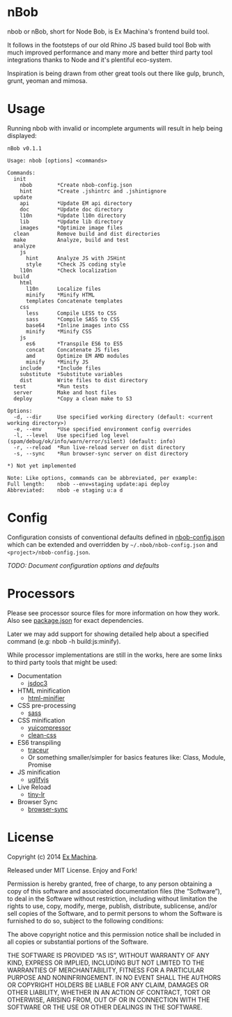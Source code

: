 nBob
====
nbob or nBob, short for Node Bob, is Ex Machina's frontend build tool.

It follows in the footsteps of our old Rhino JS based build tool Bob with much improved performance and many more and better third party tool integrations thanks to Node and it's plentiful eco-system.

Inspiration is being drawn from other great tools out there like gulp, brunch, grunt, yeoman and mimosa.

# Usage
Running nbob with invalid or incomplete arguments will result in help being displayed:

	nBob v0.1.1

	Usage: nbob [options] <commands>

	Commands:
	  init
	    nbob        *Create nbob-config.json
	    hint        *Create .jshintrc and .jshintignore
	  update
	    api         *Update EM api directory
	    doc         *Update doc directory
	    l10n        *Update l10n directory
	    lib         *Update lib directory
	    images      *Optimize image files
	  clean         Remove build and dist directories
	  make          Analyze, build and test
	  analyze
	    js
	      hint      Analyze JS with JSHint
	      style     *Check JS coding style
	    l10n        *Check localization
	  build
	    html
	      l10n      Localize files
	      minify    *Minify HTML
	      templates Concatenate templates
	    css
	      less      Compile LESS to CSS
	      sass      *Compile SASS to CSS
	      base64    *Inline images into CSS
	      minify    *Minify CSS
	    js
	      es6       *Transpile ES6 to ES5
	      concat    Concatenate JS files
	      amd       Optimize EM AMD modules
	      minify    *Minify JS
	    include     *Include files
	    substitute  *Substitute variables
	    dist        Write files to dist directory
	  test          *Run tests
	  server        Make and host files
	  deploy        *Copy a clean make to S3

	Options:
	  -d, --dir     Use specified working directory (default: <current working directory>)
	  -e, --env     *Use specified environment config overrides
	  -l, --level   Use specified log level (spam/debug/ok/info/warn/error/silent) (default: info)
	  -r, --reload  *Run live-reload server on dist directory
	  -s, --sync    *Run browser-sync server on dist directory

	*) Not yet implemented

	Note: Like options, commands can be abbreviated, per example:
	Full length:    nbob --env=staging update:api deploy
	Abbreviated:    nbob -e staging u:a d

# Config
Configuration consists of conventional defaults defined in [nbob-config.json](nbob-config.json) which can be extended and overridden by `~/.nbob/nbob-config.json` and `<project>/nbob-config.json`.

*TODO: Document configuration options and defaults*

# Processors
Please see processor source files for more information on how they work.
Also see [package.json](package.json) for exact dependencies.

Later we may add support for showing detailed help about a specified command (e.g: nbob -h build:js:minify).

While processor implementations are still in the works, here are some links to third party tools that might be used:

* Documentation
  * [jsdoc3](https://github.com/jsdoc3/jsdoc)
* HTML minification
  * [html-minifier](https://github.com/kangax/html-minifier)
* CSS pre-processing
  * [sass](https://github.com/andrew/node-sass)
* CSS minification
  * [yuicompressor](https://github.com/yui/yuicompressor)
  * [clean-css](https://github.com/GoalSmashers/clean-css)
* ES6 transpiling
  * [traceur](https://github.com/google/traceur-compiler)
  * Or something smaller/simpler for basics features like: Class, Module, Promise
* JS minification
  * [uglifyjs](https://github.com/mishoo/UglifyJS)
* Live Reload
  * [tiny-lr](https://github.com/mklabs/tiny-lr)
* Browser Sync
  * [browser-sync](https://github.com/shakyshane/browser-sync)

# License
Copyright (c) 2014 [Ex Machina](http://exmg.tv).

Released under MIT License. Enjoy and Fork!

Permission is hereby granted, free of charge, to any person obtaining a copy of this software and associated documentation files (the “Software”), to deal in the Software without restriction, including without limitation the rights to use, copy, modify, merge, publish, distribute, sublicense, and/or sell copies of the Software, and to permit persons to whom the Software is furnished to do so, subject to the following conditions:

The above copyright notice and this permission notice shall be included in all copies or substantial portions of the Software.

THE SOFTWARE IS PROVIDED “AS IS”, WITHOUT WARRANTY OF ANY KIND, EXPRESS OR IMPLIED, INCLUDING BUT NOT LIMITED TO THE WARRANTIES OF MERCHANTABILITY, FITNESS FOR A PARTICULAR PURPOSE AND NONINFRINGEMENT. IN NO EVENT SHALL THE AUTHORS OR COPYRIGHT HOLDERS BE LIABLE FOR ANY CLAIM, DAMAGES OR OTHER LIABILITY, WHETHER IN AN ACTION OF CONTRACT, TORT OR OTHERWISE, ARISING FROM, OUT OF OR IN CONNECTION WITH THE SOFTWARE OR THE USE OR OTHER DEALINGS IN THE SOFTWARE.
